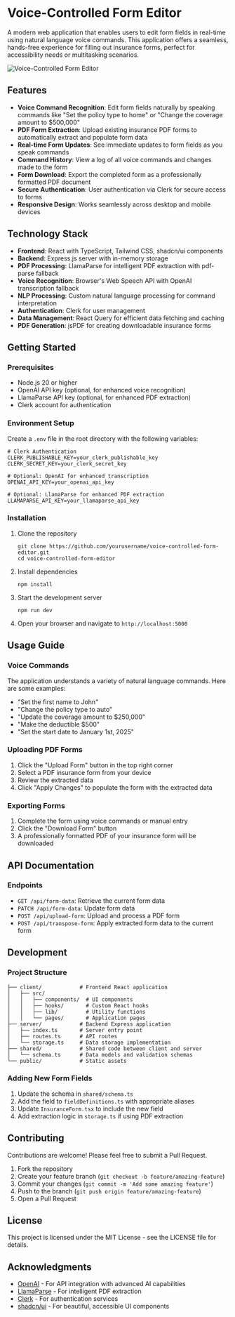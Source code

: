 # Voice-Controlled Form Editor

A modern web application that enables users to edit form fields in real-time using natural language voice commands. This application offers a seamless, hands-free experience for filling out insurance forms, perfect for accessibility needs or multitasking scenarios.

![Voice-Controlled Form Editor](https://placeholder-for-screenshot.png)

## Features

- **Voice Command Recognition**: Edit form fields naturally by speaking commands like "Set the policy type to home" or "Change the coverage amount to $500,000"
- **PDF Form Extraction**: Upload existing insurance PDF forms to automatically extract and populate form data
- **Real-time Form Updates**: See immediate updates to form fields as you speak commands
- **Command History**: View a log of all voice commands and changes made to the form
- **Form Download**: Export the completed form as a professionally formatted PDF document
- **Secure Authentication**: User authentication via Clerk for secure access to forms
- **Responsive Design**: Works seamlessly across desktop and mobile devices

## Technology Stack

- **Frontend**: React with TypeScript, Tailwind CSS, shadcn/ui components
- **Backend**: Express.js server with in-memory storage
- **PDF Processing**: LlamaParse for intelligent PDF extraction with pdf-parse fallback
- **Voice Recognition**: Browser's Web Speech API with OpenAI transcription fallback
- **NLP Processing**: Custom natural language processing for command interpretation
- **Authentication**: Clerk for user management
- **Data Management**: React Query for efficient data fetching and caching
- **PDF Generation**: jsPDF for creating downloadable insurance forms

## Getting Started

### Prerequisites

- Node.js 20 or higher
- OpenAI API key (optional, for enhanced voice recognition)
- LlamaParse API key (optional, for enhanced PDF extraction)
- Clerk account for authentication

### Environment Setup

Create a `.env` file in the root directory with the following variables:

```
# Clerk Authentication
CLERK_PUBLISHABLE_KEY=your_clerk_publishable_key
CLERK_SECRET_KEY=your_clerk_secret_key

# Optional: OpenAI for enhanced transcription
OPENAI_API_KEY=your_openai_api_key

# Optional: LlamaParse for enhanced PDF extraction
LLAMAPARSE_API_KEY=your_llamaparse_api_key
```

### Installation

1. Clone the repository
   ```
   git clone https://github.com/yourusername/voice-controlled-form-editor.git
   cd voice-controlled-form-editor
   ```

2. Install dependencies
   ```
   npm install
   ```

3. Start the development server
   ```
   npm run dev
   ```

4. Open your browser and navigate to `http://localhost:5000`

## Usage Guide

### Voice Commands

The application understands a variety of natural language commands. Here are some examples:

- "Set the first name to John"
- "Change the policy type to auto"
- "Update the coverage amount to $250,000"
- "Make the deductible $500"
- "Set the start date to January 1st, 2025"

### Uploading PDF Forms

1. Click the "Upload Form" button in the top right corner
2. Select a PDF insurance form from your device
3. Review the extracted data
4. Click "Apply Changes" to populate the form with the extracted data

### Exporting Forms

1. Complete the form using voice commands or manual entry
2. Click the "Download Form" button
3. A professionally formatted PDF of your insurance form will be downloaded

## API Documentation

### Endpoints

- `GET /api/form-data`: Retrieve the current form data
- `PATCH /api/form-data`: Update form data
- `POST /api/upload-form`: Upload and process a PDF form
- `POST /api/transpose-form`: Apply extracted form data to the current form

## Development

### Project Structure

```
├── client/            # Frontend React application
│   ├── src/
│   │   ├── components/  # UI components
│   │   ├── hooks/       # Custom React hooks
│   │   ├── lib/         # Utility functions
│   │   └── pages/       # Application pages
├── server/            # Backend Express application
│   ├── index.ts       # Server entry point
│   ├── routes.ts      # API routes
│   └── storage.ts     # Data storage implementation
├── shared/            # Shared code between client and server
│   └── schema.ts      # Data models and validation schemas
└── public/            # Static assets
```

### Adding New Form Fields

1. Update the schema in `shared/schema.ts`
2. Add the field to `fieldDefinitions.ts` with appropriate aliases
3. Update `InsuranceForm.tsx` to include the new field
4. Add extraction logic in `storage.ts` if using PDF extraction

## Contributing

Contributions are welcome! Please feel free to submit a Pull Request.

1. Fork the repository
2. Create your feature branch (`git checkout -b feature/amazing-feature`)
3. Commit your changes (`git commit -m 'Add some amazing feature'`)
4. Push to the branch (`git push origin feature/amazing-feature`)
5. Open a Pull Request

## License

This project is licensed under the MIT License - see the LICENSE file for details.

## Acknowledgments

- [OpenAI](https://openai.com/) - For API integration with advanced AI capabilities
- [LlamaParse](https://llamaparse.com/) - For intelligent PDF extraction
- [Clerk](https://clerk.dev/) - For authentication services
- [shadcn/ui](https://ui.shadcn.com/) - For beautiful, accessible UI components